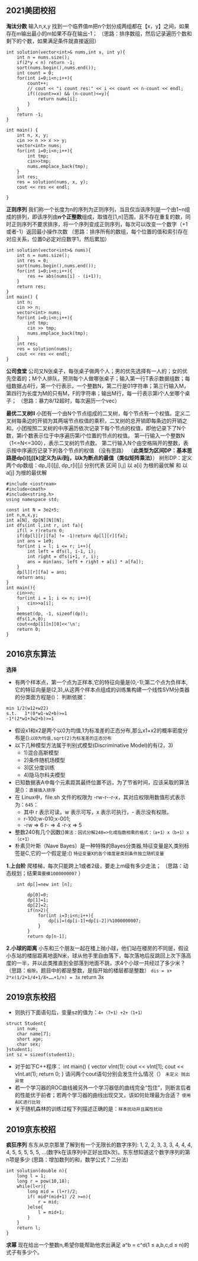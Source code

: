## 2021美团校招
**淘汰分数**
输入n,x,y 找到一个临界值m把n个划分成两组都在【x，y】之间，如果存在m输出最小的m如果不存在输出-1；
（思路：排序数组，然后记录遍历个数和剩下的个数，如果满足条件就直接返回）
```
int solution(vector<int>& nums,int x, int y){
    int n = nums.size();
    if(2*y < n) return -1;
    sort(nums.begin(),nums.end());
    int count = 0;
    for(int i=0;i<n;i++){
        count++;
        // cout << "i count res:" << i << count << n-count << endl;
        if((count>=x) && (n-count)<=y){
            return nums[i];
        }
    }
    return -1;
}

int main() {
    int n, x, y;
    cin >> n >> x >> y;
    vector<int> nums;
    for(int i=0;i<n;i++){
        int tmp;
        cin>>tmp;
        nums.emplace_back(tmp);
    }
    int res;
    res = solution(nums, x, y);
    cout << res << endl;

}
```
**正则序列**
我们称一个长度为n的序列为正则序列，当且仅当该序列是一个由1~n组成的排列，即该序列由**n个正整数**组成，取值在[1,n]范围，且不存在重复的数，同时正则序列不要求排序，将一个序列变成正则序列，每次可以改变一个数字（+1或者-1）返回最小操作次数
（思路：排序所有的数组，每个位置的值和索引存在对应关系，位置0必定对应数字1，然后累加）
```
int solution(vector<int>& nums){
    int n = nums.size();
    int res = 0;
    sort(nums.begin(),nums.end());
    for(int i=0;i<n;i++){
        res += abs(nums[i] - (i+1));
    }
    return res;
}
int main() {
    int n;
    cin >> n;
    vector<int> nums;
    for(int i=0;i<n;i++){
        int tmp;
        cin >> tmp;
        nums.emplace_back(tmp);
    }
    int res;
    res = solution(nums);
    cout << res << endl;
}
```

**公司食堂**
公司又N张桌子，每张桌子做两个人；男的优先选择有一人的；女的优先空着的；M个人排队，预测每个人做哪张桌子；输入第一行T表示数据组数；每组数据占4行，第一个行表示，一个整数N，第二行是01字符串；第三行输入M，第四行为长度为M的只有M，F的字符串；输出M行，每一行表示第i个人坐哪个桌子；
（思路：暴力8/12超时，每次遍历一个vec）


**最优二叉树II**
小团有一个由N个节点组成的二叉树，每个节点有一个权值。定义二叉树每条边的开销为其两端节点权值的乘积，二叉树的总开销即每条边的开销之和。小团按照二叉树的中序遍历依次记录下每个节点的权值，即他记录下了N个数，第i个数表示位于中序遍历第i个位置的节点的权值。
第一行输入一个整数N（1<=N<=300），表示二叉树的节点数。
第二行输入N个由空格隔开的整数，表示按中序遍历记录下的各个节点的权值
（没有思路）
（**此类型为区间DP：基本思路是dp[i][j][k]定义为从i到j，以k为断点的最值（类似矩阵乘法）**）
树形DP：定义两个dp数组：dp_l[i][j], dp_r[i][j] 分别代表 区间 [i,j] 以 a[i] 为根的最优解 和 以 a[j] 为根的最优解
```
#include <iostream>
#include<cmath>
#include<string.h>
using namespace std;

const int N = 3e2+5;
int n,m,x,y;
int a[N], dp[N][N][N];
int dfs(int l,int r, int fa){
    if(l > r)return 0;
    if(dp[l][r][fa] != -1)return dp[l][r][fa];
    int ans = 1e9;
    for(int i = l; i <= r; i++){
        int left = dfs(l, i-1, i);
        int right = dfs(i+1, r, i);
        ans = min(ans, left + right + a[i] * a[fa]);
    }
    dp[l][r][fa] = ans;
    return ans;
}
int main(){
    cin>>n;
    for(int i = 1; i <= n; i++){
        cin>>a[i];
    }
    memset(dp, -1, sizeof(dp));
    dfs(1,n,0);
    cout<<dp[1][n][0]<<'\n';
    return 0;
} 
```


## 2016京东算法
**选择**
* 有两个样本点，第一个点为正样本,它的特征向量是(0,-1);第二个点为负样本,它的特征向量是(2,3),从这两个样本点组成的训练集构建一个线性SVM分类器的分类面方程是()：
判断依据：
```
min 1/2(w12+w22)
s.t.   1*(0*w1-w2+b)>=1
-1*(2*w1+3w2+b)>=1
```
* 假设x1和x2是两个以0为均值,1为标准差的正态分布,那么x1+x2的概率密度分布是():`以0为均值,sqrt(2)为标准差的正态分布`
* 以下几种模型方法属于判别式模型(Discriminative Model)的有(2，3)
  * 1)混合高斯模型
  * 2)条件随机场模型
  * 3)区分度训练
  * 4)隐马尔科夫模型
* 已知数据表A中每个元素距其最终位置不远，为了节省时间，应该采取的算法是()：`直接插入排序`
* 在 Linux中，file.sh 文件的权限为 -rw-r--r-x，其对应权限用数值形式表示为：`645`：
  * 其中 r 表示可读，w 表示可写，x 表示可执行，- 表示没有权限。
  * r-100;w-010;x-001;
  * -rw => 6  r- => 4 -r-x => 5
* 整数240有几个因数()`算法：因式分解240=>化成指数相乘的格式：（a+1）x（b+1）x（c+1）`
* 朴素贝叶斯（Nave Bayes）是一种特殊的Bayes分类器,特征变量是X,类别标签是C,它的一个假定是:()
`特征变量X的各个维度是类别条件独立随机变量`




**1.上台阶**
爬楼梯，每次只能跨上1或者2级，要走上m级有多少走法；
（思路：动态规划；结果`需要模1000000007` ）
```
	int dp[]=new int [n];         

		dp[0]=0;
		dp[1]=1;
		dp[2]=2;
		if(n>2){
			for(int i=3;i<n;i++){
				dp[i]=(dp[i-1]+dp[i-2])%1000000007;
			}
		}
		return dp[n-1];
```

**2.小球的距离**
小东和三个朋友一起在楼上抛小球，他们站在楼房的不同层，假设小东站的楼层距离地面N米，球从他手里自由落下，每次落地后反跳回上次下落高度的一半，并以此类推直到全部落到地面不跳，求4个小球一共经过了多少米？
（思路：`极限`，题目中的都是整数，是指开始的楼层都是整数）
`dis = x+ 2*x(1/2+1/4+1/8+……+1/n) = 3x`
return 3x


## 2019京东校招
* 则执行下面语句后，变量sz的值为：`4+（7+1）+2+（1+1）`
```
struct Student{
    int num;
    char name[7];   
    short age;
    char sex;
}student1;
int sz = sizeof(student1);
```
* 对于如下C++程序：
int main() {
 vector<int> vInt(1);
 cout << vInt[1];
 cout << vInt.at(1);
 return 0;
}
请问两个cout语句分别会发生什么情况（） `未定义 抛出异常`
* 若一个学习器的ROC曲线被另外一个学习器低的曲线完全“包住”，则断言后者的性能优于前者；若两个学习器的曲线出现交叉，该如何处理最为合适？
`使用AUC进行比较`
* 关于随机森林的训练过程下列描述正确的是：`样本扰动并且属性扰动`



## 2019京东校招
**疯狂序列**
东东从京京那里了解到有一个无限长的数字序列: 1, 2, 2, 3, 3, 3, 4, 4, 4, 4, 5, 5, 5, 5, 5, ...(数字k在该序列中正好出现k次)。东东想知道这个数字序列的第n项是多少
(思路：增加数列的和，数学公式？二分法)
```
int solution(double n){
    long l = 1;
    long r = pow(10,18);
    while(l<r){
        long mid = (l+r)/2;
        if( mid*(mid+1) /2 >=n){
            r = mid;
        }else{
            l = mid+1;
        }
    }
    return l;
}
```


**求幂** 
现在给出一个整数n,希望你能帮助他求出满足 a^b = c^d(1 ≤ a,b,c,d ≤ n)的式子有多少个。